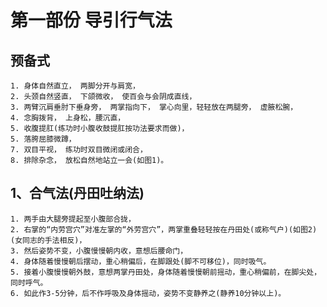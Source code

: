# 第一部份  导引行气法

## 预备式
    1. 身体自然直立， 两脚分开与肩宽，
    2. 头颈自然竖直， 下颌微收， 使百会与会阴成直线，
    3. 两臂沉肩垂肘下垂身旁， 两掌指向下， 掌心向里，轻轻放在两腿旁， 虚腋松腕，
    4. 念胸拨背， 上身松，腰沉直，
    5. 收腹提肛(练功时小腹收鼓提肛按功法要求而做)，
    5. 落胯屈膝微蹲，
    7. 双目平视， 练功时双目微闭或闭合，
    8. 排除杂念， 放松自然地站立一会(如图1)。

## 1、合气法(丹田吐纳法)
    1. 两手由大腿旁提起至小腹部合拢，
    2. 右掌的“内劳宫穴”对准左掌的“外劳宫穴”，两掌重叠轻轻按在丹田处(或称气户)(如图2)(女同志的手法相反)，
    3. 然后姿势不变，小腹慢慢朝内收，意想后腰命门，
    4. 身体随着慢慢朝后摆动，重心稍偏后，在脚跟处(脚不可移位)，同时吸气。
    5. 接着小腹慢慢朝外鼓，意想两掌丹田处，身体随着慢慢朝前摇动，重心稍偏前，在脚尖处，同时呼气。
    6. 如此作3-5分钟，后不作呼吸及身体摇动，姿势不变静养之(静养10分钟以上)。

